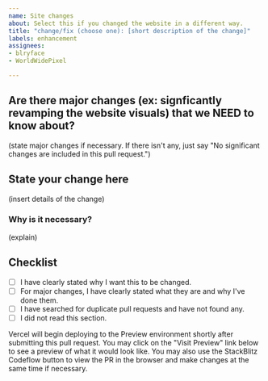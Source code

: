 ```yaml
---
name: Site changes
about: Select this if you changed the website in a different way.
title: "change/fix (choose one): [short description of the change]"
labels: enhancement
assignees:
- blryface
- WorldWidePixel

---
```


## Are there major changes (ex: signficantly revamping the website visuals) that we NEED to know about?

(state major changes if necessary. If there isn't any, just say "No significant changes are included in this pull request.")

## State your change here

(insert details of the change)

### Why is it necessary?

(explain)

## Checklist

- [ ] I have clearly stated why I want this to be changed.
- [ ] For major changes, I have clearly stated what they are and why I've done them.
- [ ] I have searched for duplicate pull requests and have not found any.
- [ ] I did not read this section.

Vercel will begin deploying to the Preview environment shortly after submitting this pull request. You may click on the "Visit Preview" link below to see a preview of what it would look like.
You may also use the StackBlitz Codeflow button to view the PR in the browser and make changes at the same time if necessary.
